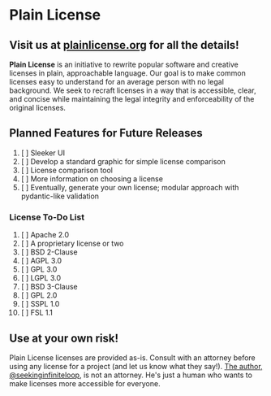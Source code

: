 # Plain License

## **Visit us at [plainlicense.org](plainlicense.org) for all the details!**

**Plain License** is an initiative to rewrite popular software and creative licenses in plain, approachable language. Our goal is to make common licenses easy to understand for an average person with no legal background. We seek to recraft licenses in a way that is accessible, clear, and concise while maintaining the legal integrity and enforceability of the original licenses.

## Planned Features for Future Releases

1. [ ] Sleeker UI
2. [ ] Develop a standard graphic for simple license comparison
3. [ ] License comparison tool
4. [ ] More information on choosing a license
5. [ ] Eventually, generate your own license; modular approach with pydantic-like validation

### License To-Do List

1. [ ] Apache 2.0
2. [ ] A proprietary license or two
3. [ ] BSD 2-Clause
4. [ ] AGPL 3.0
5. [ ] GPL 3.0
6. [ ] LGPL 3.0
7. [ ] BSD 3-Clause
8. [ ] GPL 2.0
9. [ ] SSPL 1.0
10. [ ] FSL 1.1

## **Use at your own risk!**

Plain License licenses are provided as-is. Consult with an attorney before using any license for a project (and let us know what they say!). [The author, @seekinginfiniteloop](https://www.github.com/seekinginfiniteloop/),  is not an attorney. He's just a human who wants to make licenses more accessible for everyone.
